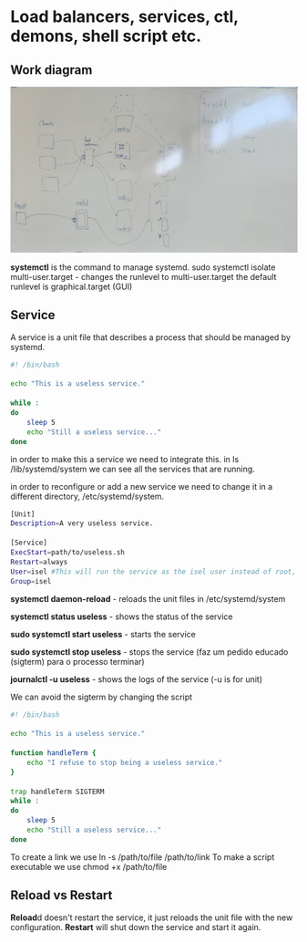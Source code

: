 # Load balancers, services, ctl, demons, shell script etc.

## Work diagram 

![work-diagram-phase-3](<WhatsApp Image 2023-11-09 at 10.09.07_689a539b.jpg>)

**systemctl** is the command to manage systemd.
sudo systemctl isolate multi-user.target - changes the runlevel to multi-user.target
the default runlevel is graphical.target (GUI)

## Service

A service is a unit file that describes a process that should be managed by systemd.

```bash
#! /bin/bash 

echo "This is a useless service."

while :
do
    sleep 5
    echo "Still a useless service..."
done
```

in order to make this a service we need to integrate this.
in ls /lib/systemd/system we can see all the services that are running.

in order to reconfigure or add a new service we need to change it in a different directory, /etc/systemd/system.

```bash
[Unit]
Description=A very useless service.

[Service]
ExecStart=path/to/useless.sh
Restart=always
User=isel #This will run the service as the isel user instead of root, making it's permissions more restricted.
Group=isel
```

**systemctl daemon-reload** - reloads the unit files in /etc/systemd/system

**systemctl status useless** - shows the status of the service

**sudo systemctl start useless** - starts the service

**sudo systemctl stop useless** - stops the service (faz um pedido educado (sigterm) para o processo terminar)

**journalctl -u useless** - shows the logs of the service (-u is for unit)

We can avoid the sigterm by changing the script

```bash
#! /bin/bash 

echo "This is a useless service."

function handleTerm {
    echo "I refuse to stop being a useless service."
}

trap handleTerm SIGTERM
while :
do
    sleep 5
    echo "Still a useless service..."
done
```

To create a link we use ln -s /path/to/file /path/to/link
To make a script executable we use chmod +x /path/to/file

## Reload vs Restart

**Reload**d doesn't restart the service, it just reloads the unit file with the new configuration. 
**Restart** will shut down the service and start it again.